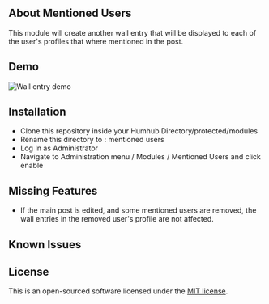 ## About Mentioned Users

This module will create another wall entry that will be displayed to each of the user's profiles that where mentioned in the post.

## Demo

![Wall entry demo](https://max.al/uploads/md/humhub-mentionedUsers.png)

## Installation

  - Clone this repository inside your Humhub Directory/protected/modules
  - Rename this directory to : mentioned users
  - Log In as Administrator
  - Navigate to Administration menu / Modules / Mentioned Users and click enable

## Missing Features

- If the main post is edited, and some mentioned users are removed, the wall entries in the removed user's profile are not affected.

## Known Issues


## License
This is an open-sourced software licensed under the [MIT license](https://opensource.org/licenses/MIT).

